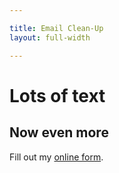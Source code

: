 ```yaml
---

title: Email Clean-Up
layout: full-width

---
```

# Lots of text
## Now even more

<div id="wufoo-q1m4my2a1br8l7g"> Fill out my <a href="https://owasp.wufoo.com/forms/q1m4my2a1br8l7g">online form</a>. </div> <script type="text/javascript"> var q1m4my2a1br8l7g; (function(d, t) { var s = d.createElement(t), options = { 'userName':'owasp', 'formHash':'q1m4my2a1br8l7g', 'autoResize':true, 'height':'508', 'async':true, 'host':'wufoo.com', 'header':'show', 'ssl':true }; s.src = ('https:' == d.location.protocol ?'https://':'http://') + 'secure.wufoo.com/scripts/embed/form.js'; s.onload = s.onreadystatechange = function() { var rs = this.readyState; if (rs) if (rs != 'complete') if (rs != 'loaded') return; try { q1m4my2a1br8l7g = new WufooForm(); q1m4my2a1br8l7g.initialize(options); q1m4my2a1br8l7g.display(); } catch (e) { } }; var scr = d.getElementsByTagName(t)[0], par = scr.parentNode; par.insertBefore(s, scr); })(document, 'script'); </script>
